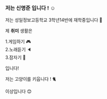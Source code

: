 ### 저는 신명준 입니다 ! ☺️

저는 성일정보고등학교 3학년14반에 재학중입니다 🏫

제 **취미** 생활은 

1.게임하기 🎮<br>
2.노래듣기 🔈<br>
3.잠자기 🛌

입니다!

저는 고양이를 키웁니다 ! 🐈

이상입니다 😊


